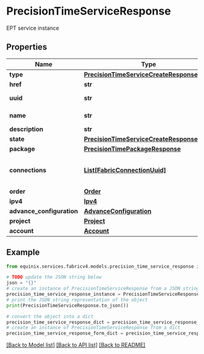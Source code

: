 # PrecisionTimeServiceResponse

EPT service instance

## Properties

Name | Type | Description | Notes
------------ | ------------- | ------------- | -------------
**type** | [**PrecisionTimeServiceCreateResponseType**](PrecisionTimeServiceCreateResponseType.md) |  | 
**href** | **str** |  | 
**uuid** | **str** | uuid of the ept service | 
**name** | **str** | name of the ept service | [optional] 
**description** | **str** |  | [optional] 
**state** | [**PrecisionTimeServiceCreateResponseState**](PrecisionTimeServiceCreateResponseState.md) |  | 
**package** | [**PrecisionTimePackageResponse**](PrecisionTimePackageResponse.md) |  | 
**connections** | [**List[FabricConnectionUuid]**](FabricConnectionUuid.md) | fabric l2 connections used for the ept service | [optional] 
**order** | [**Order**](Order.md) |  | 
**ipv4** | [**Ipv4**](Ipv4.md) |  | 
**advance_configuration** | [**AdvanceConfiguration**](AdvanceConfiguration.md) |  | [optional] 
**project** | [**Project**](Project.md) |  | [optional] 
**account** | [**Account**](Account.md) |  | [optional] 

## Example

```python
from equinix.services.fabricv4.models.precision_time_service_response import PrecisionTimeServiceResponse

# TODO update the JSON string below
json = "{}"
# create an instance of PrecisionTimeServiceResponse from a JSON string
precision_time_service_response_instance = PrecisionTimeServiceResponse.from_json(json)
# print the JSON string representation of the object
print(PrecisionTimeServiceResponse.to_json())

# convert the object into a dict
precision_time_service_response_dict = precision_time_service_response_instance.to_dict()
# create an instance of PrecisionTimeServiceResponse from a dict
precision_time_service_response_form_dict = precision_time_service_response.from_dict(precision_time_service_response_dict)
```
[[Back to Model list]](../README.md#documentation-for-models) [[Back to API list]](../README.md#documentation-for-api-endpoints) [[Back to README]](../README.md)


